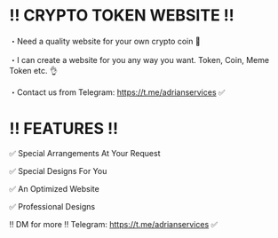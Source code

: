 # !! CRYPTO TOKEN WEBSITE !!
・Need a quality website for your own crypto coin 🤨

・I can create a website for you any way you want. Token, Coin, Meme Token etc. 👌

・Contact us from Telegram: https://t.me/adrianservices ✅

# !! FEATURES !!
✅ Special Arrangements At Your Request

✅ Special Designs For You

✅ An Optimized Website

✅ Professional Designs

‼️ DM for more ‼️ Telegram: https://t.me/adrianservices ✅
